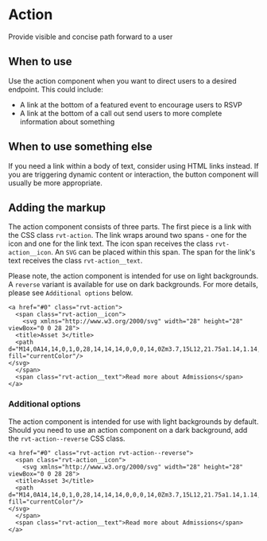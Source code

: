 # Action

Provide visible and concise path forward to a user

## When to use

Use the action component when you want to direct users to a desired endpoint. This could include:

- A link at the bottom of a featured event to encourage users to RSVP
- A link at the bottom of a call out send users to more complete information about something

## When to use something else

If you need a link within a body of text, consider using HTML links instead. If you are triggering dynamic content or interaction, the button component will usually be more appropriate.

## Adding the markup

The action component consists of three parts. The first piece is a link with the CSS class `rvt-action`. The link wraps around two spans - one for the icon and one for the link text. The icon span receives the class `rvt-action__icon`. An `SVG` can be placed within this span. The span for the link's text receives the class `rvt-action__text`.

Please note, the action component is intended for use on light backgrounds. A `reverse` variant is available for use on dark backgrounds. For more details, please see `Additional options` below.

```
<a href="#0" class="rvt-action">
  <span class="rvt-action__icon">
    <svg xmlns="http://www.w3.org/2000/svg" width="28" height="28" viewBox="0 0 28 28">
  <title>Asset 3</title>
  <path d="M14,0A14,14,0,1,0,28,14,14,14,0,0,0,14,0Zm3.7,15L12,21.75a1.14,1.14,0,0,1-.41.31A1.17,1.17,0,0,1,10.5,22,1.17,1.17,0,0,1,10,20.85a1.24,1.24,0,0,1,.26-.6L15.45,14,10.23,7.75A1.16,1.16,0,0,1,10,6.89a1.14,1.14,0,0,1,.41-.79,1.21,1.21,0,0,1,.86-.26,1.22,1.22,0,0,1,.79.41l5.67,6.82A1.45,1.45,0,0,1,18,14,1.49,1.49,0,0,1,17.7,15Z" fill="currentColor"/>
</svg>
  </span>
  <span class="rvt-action__text">Read more about Admissions</span>
</a>
```

### Additional options

The action component is intended for use with light backgrounds by default. Should you need to use an action component on a dark background, add the `rvt-action--reverse` CSS class.

```
<a href="#0" class="rvt-action rvt-action--reverse">
  <span class="rvt-action__icon">
    <svg xmlns="http://www.w3.org/2000/svg" width="28" height="28" viewBox="0 0 28 28">
  <title>Asset 3</title>
  <path d="M14,0A14,14,0,1,0,28,14,14,14,0,0,0,14,0Zm3.7,15L12,21.75a1.14,1.14,0,0,1-.41.31A1.17,1.17,0,0,1,10.5,22,1.17,1.17,0,0,1,10,20.85a1.24,1.24,0,0,1,.26-.6L15.45,14,10.23,7.75A1.16,1.16,0,0,1,10,6.89a1.14,1.14,0,0,1,.41-.79,1.21,1.21,0,0,1,.86-.26,1.22,1.22,0,0,1,.79.41l5.67,6.82A1.45,1.45,0,0,1,18,14,1.49,1.49,0,0,1,17.7,15Z" fill="currentColor"/>
</svg>
  </span>
  <span class="rvt-action__text">Read more about Admissions</span>
</a>
```
